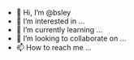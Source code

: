 - 👋 Hi, I’m @bsley
- 👀 I’m interested in ...
- 🌱 I’m currently learning ...
- 💞️ I’m looking to collaborate on ...
- 📫 How to reach me ...

<!---
bsley/bsley is a ✨ special ✨ repository because its `README.md` (this file) appears on your GitHub profile.
You can click the Preview link to take a look at your changes.
--->

